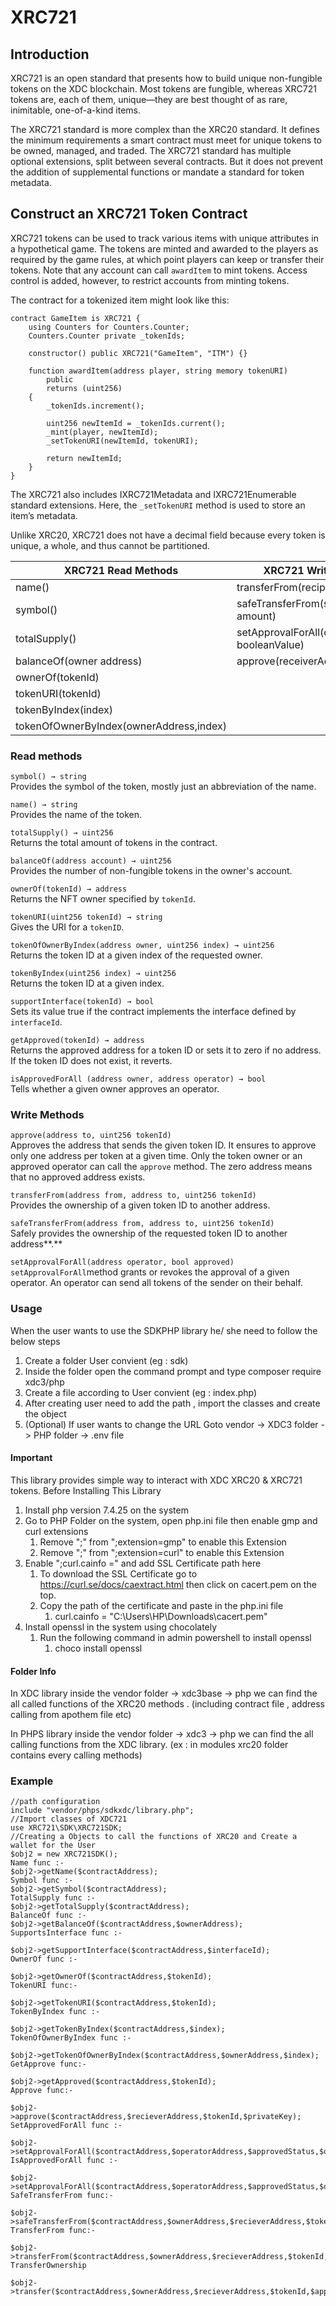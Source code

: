 # XRC721

## Introduction

XRC721 is an open standard that presents how to build unique non-fungible tokens on the XDC blockchain. Most tokens are fungible, whereas XRC721 tokens are, each of them, unique—they are best thought of as rare, inimitable, one-of-a-kind items.

The XRC721 standard is more complex than the XRC20 standard. It defines the minimum requirements a smart contract must meet for unique tokens to be owned, managed, and traded. The XRC721 standard has multiple optional extensions, split between several contracts. But it does not prevent the addition of supplemental functions or mandate a standard for token metadata.

## **Construct an XRC721 Token Contract**

XRC721 tokens can be used to track various items with unique attributes in a hypothetical game. The tokens are minted and awarded to the players as required by the game rules, at which point players can keep or transfer their tokens. Note that any account can call `awardItem` to mint tokens. Access control is added, however, to restrict accounts from minting tokens.

The contract for a tokenized item might look like this:

```
contract GameItem is XRC721 {
    using Counters for Counters.Counter;
    Counters.Counter private _tokenIds;

    constructor() public XRC721("GameItem", "ITM") {}

    function awardItem(address player, string memory tokenURI)
        public
        returns (uint256)
    {
        _tokenIds.increment();

        uint256 newItemId = _tokenIds.current();
        _mint(player, newItemId);
        _setTokenURI(newItemId, tokenURI);

        return newItemId;
    }
}
```

The XRC721 also includes IXRC721Metadata and IXRC721Enumerable standard extensions. Here, the `_setTokenURI` method is used to store an item’s metadata.

Unlike XRC20, XRC721 does not have a decimal field because every token is unique, a whole, and thus cannot be partitioned.

| XRC721 Read Methods                     | XRC721 Write Methods                             |
| --------------------------------------- | ------------------------------------------------ |
| name()                                  | transferFrom(recipient, amount)                  |
| symbol()                                | safeTransferFrom(spender, amount)                |
| totalSupply()                           | setApprovalForAll(operatorAddress, booleanValue) |
| balanceOf(owner address)                | approve(receiverAddress, tokenId)                |
| ownerOf(tokenId)                        |                                                  |
| tokenURI(tokenId)                       |                                                  |
| tokenByIndex(index)                     |                                                  |
| tokenOfOwnerByIndex(ownerAddress,index) |                                                  |

### **Read methods**

`symbol() → string`\
Provides the symbol of the token, mostly just an abbreviation of the name.

`name() → string`\
Provides the name of the token.

`totalSupply() → uint256`\
Returns the total amount of tokens in the contract.

`balanceOf(address account) → uint256`\
Provides the number of non-fungible tokens in the owner's account.

`ownerOf(tokenId) → address`\
Returns the NFT owner specified by `tokenId`.

`tokenURI(uint256 tokenId) → string`\
Gives the URI for a `tokenID`.

`tokenOfOwnerByIndex(address owner, uint256 index) → uint256`\
Returns the token ID at a given index of the requested owner.

`tokenByIndex(uint256 index) → uint256`\
Returns the token ID at a given index.

`supportInterface(tokenId) → bool`\
Sets its value true if the contract implements the interface defined by `interfaceId`.&#x20;

`getApproved(tokenId) → address`\
Returns the approved address for a token ID or sets it to zero if no address. If the token ID does not exist, it reverts.

`isApprovedForAll (address owner, address operator) → bool`\
Tells whether a given owner approves an operator.

### **Write Methods**

`approve(address to, uint256 tokenId)`\
Approves the address that sends the given token ID. It ensures to approve only one address per token at a given time. Only the token owner or an approved operator can call the `approve` method. The zero address means that no approved address exists.

`transferFrom(address from, address to, uint256 tokenId)`\
Provides the ownership of a given token ID to another address.

`safeTransferFrom(address from, address to, uint256 tokenId)`\
Safely provides the ownership of the requested token ID to another address**.**

`setApprovalForAll(address operator, bool approved)`\
`setApprovalForAll`method grants or revokes the approval of a given operator. An operator can send all tokens of the sender on their behalf.&#x20;

### Usage

When the user wants to use the SDKPHP library he/ she need to follow the below steps

1. Create a folder User convient (eg : sdk)
2. Inside the folder open the command prompt and type composer require xdc3/php
3. Create a file according to User convient (eg : index.php)
4. After creating user need to add the path , import the classes and create the object
5. (Optional) If user wants to change the URL Goto vendor -> XDC3 folder -> PHP folder -> .env file

#### Important

This library provides simple way to interact with XDC XRC20 & XRC721 tokens.  Before Installing This Library

1. Install php version 7.4.25 on the system
2. Go to PHP Folder on the system, open php.ini file then enable gmp and curl extensions
   1. Remove ";" from ";extension=gmp" to enable this Extension
   2. Remove ";" from ";extension=curl" to enable this Extension
3. Enable ";curl.cainfo =" and add SSL Certificate path here
   1. To download the SSL Certificate go to https://curl.se/docs/caextract.html then click on cacert.pem on the top.
   2. Copy the path of the certificate and paste in the php.ini file
      1. curl.cainfo = "C:\Users\HP\Downloads\cacert.pem"
4. Install openssl in the system using chocolately
   1. Run the following command in admin powershell to install openssl
      1. choco install openssl

#### Folder Info

In XDC library inside the vendor folder -> xdc3base -> php we can find the all called functions of the XRC20 methods . (including contract file , address calling from apothem file etc)

In PHPS library inside the vendor folder -> xdc3 -> php we can find the all calling functions from the XDC library. (ex : in modules xrc20 folder contains every calling methods)

### Example

```
//path configuration
include "vendor/phps/sdkxdc/library.php";
//Import classes of XDC721
use XRC721\SDK\XRC721SDK;
//Creating a Objects to call the functions of XRC20 and Create a wallet for the User
$obj2 = new XRC721SDK();
Name func :-
$obj2->getName($contractAddress);
Symbol func :-
$obj2->getSymbol($contractAddress);
TotalSupply func :-
$obj2->getTotalSupply($contractAddress);
BalanceOf func :-
$obj2->getBalanceOf($contractAddress,$ownerAddress);
SupportsInterface func :-

$obj2->getSupportInterface($contractAddress,$interfaceId);
OwnerOf func :-

$obj2->getOwnerOf($contractAddress,$tokenId);
TokenURI func:-

$obj2->getTokenURI($contractAddress,$tokenId);
TokenByIndex func :-

$obj2->getTokenByIndex($contractAddress,$index);
TokenOfOwnerByIndex func :-

$obj2->getTokenOfOwnerByIndex($contractAddress,$ownerAddress,$index);
GetApprove func:-

$obj2->getApproved($contractAddress,$tokenId);
Approve func:-

$obj2->approve($contractAddress,$recieverAddress,$tokenId,$privateKey);
SetApprovedForAll func :-

$obj2->setApprovalForAll($contractAddress,$operatorAddress,$approvedStatus,$ownerPrivateKey,$tokenId);
IsApprovedForAll func :-

$obj2->setApprovalForAll($contractAddress,$operatorAddress,$approvedStatus,$ownerPrivateKey,$tokenId);
SafeTransferFrom func:-

$obj2->safeTransferFrom($contractAddress,$ownerAddress,$recieverAddress,$tokenId,$approvedPrivateKey);
TransferFrom func:-

$obj2->transferFrom($contractAddress,$ownerAddress,$recieverAddress,$tokenId,$approvedPrivateKey);
TransferOwnership

$obj2->transfer($contractAddress,$ownerAddress,$recieverAddress,$tokenId,$approvedPrivateKey);

```
